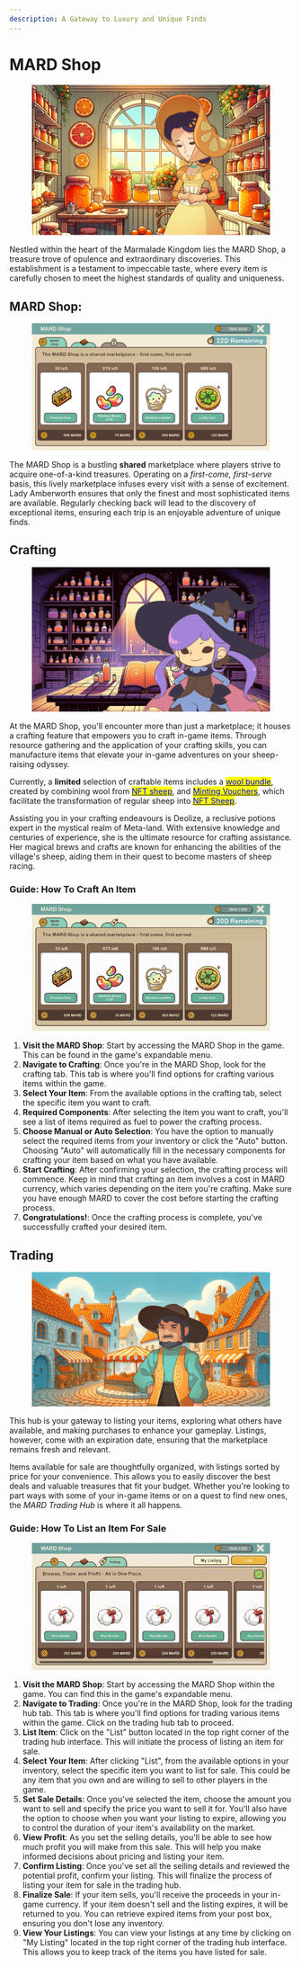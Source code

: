 ```yaml
---
description: A Gateway to Luxury and Unique Finds
---
```


# MARD Shop

<figure><img src="../.gitbook/assets/IMG_3612.PNG" alt=""><figcaption></figcaption></figure>

Nestled within the heart of the Marmalade Kingdom lies the MARD Shop, a treasure trove of opulence and extraordinary discoveries. This establishment is a testament to impeccable taste, where every item is carefully chosen to meet the highest standards of quality and uniqueness.

##

## **MARD Shop:**

<figure><img src="../.gitbook/assets/Untitled (46).png" alt=""><figcaption></figcaption></figure>

The MARD Shop is a bustling **shared** marketplace where players strive to acquire one-of-a-kind treasures. Operating on a _first-come, first-serve_ basis, this lively marketplace infuses every visit with a sense of excitement. Lady Amberworth ensures that only the finest and most sophisticated items are available. Regularly checking back will lead to the discovery of exceptional items, ensuring each trip is an enjoyable adventure of unique finds.





## Crafting

<figure><img src="../.gitbook/assets/Untitled (34) (1).png" alt=""><figcaption></figcaption></figure>

At the MARD Shop, you'll encounter more than just a marketplace; it houses a crafting feature that empowers you to craft in-game items. Through resource gathering and the application of your crafting skills, you can manufacture items that elevate your in-game adventures on your sheep-raising odyssey.



Currently, a **limited** selection of craftable items includes a [<mark style="color:blue;">wool bundle</mark>](consumable-items.md), created by combining wool from [<mark style="color:blue;">NFT sheep</mark>](../web-3.0/playing-sheepfarm-with-nfts.md), and [<mark style="color:blue;">Minting Vouchers</mark>](consumable-items.md), which facilitate the transformation of regular sheep into [<mark style="color:blue;">NFT Sheep</mark>](../web-3.0/playing-sheepfarm-with-nfts.md).



Assisting you in your crafting endeavours is Deolize, a reclusive potions expert in the mystical realm of Meta-land. With extensive knowledge and centuries of experience, she is the ultimate resource for crafting assistance. Her magical brews and crafts are known for enhancing the abilities of the village's sheep, aiding them in their quest to become masters of sheep racing.



### Guide: How To Craft An Item

<figure><img src="../.gitbook/assets/CraftWoolBundle-gif.gif" alt=""><figcaption></figcaption></figure>

1. **Visit the MARD Shop**: Start by accessing the MARD Shop in the game. This can be found in the game's expandable menu.
2. **Navigate to Crafting**: Once you're in the MARD Shop, look for the crafting tab. This tab is where you'll find options for crafting various items within the game.
3. **Select Your Item**: From the available options in the crafting tab, select the specific item you want to craft.&#x20;
4. **Required Components**: After selecting the item you want to craft, you'll see a list of items required as fuel to power the crafting process.&#x20;
5. **Choose Manual or Auto Selection**: You have the option to manually select the required items from your inventory or click the "Auto" button. Choosing "Auto" will automatically fill in the necessary components for crafting your item based on what you have available.
6. **Start Crafting**: After confirming your selection, the crafting process will commence. Keep in mind that crafting an item involves a cost in MARD currency, which varies depending on the item you're crafting. Make sure you have enough MARD to cover the cost before starting the crafting process.
7. **Congratulations!**: Once the crafting process is complete, you've successfully crafted your desired item.



## **Trading**

<figure><img src="../.gitbook/assets/Untitled (35) (1).png" alt=""><figcaption></figcaption></figure>

This hub is your gateway to listing your items, exploring what others have available, and making purchases to enhance your gameplay. Listings, however, come with an expiration date, ensuring that the marketplace remains fresh and relevant.



Items available for sale are thoughtfully organized, with listings sorted by price for your convenience. This allows you to easily discover the best deals and valuable treasures that fit your budget. Whether you're looking to part ways with some of your in-game items or on a quest to find new ones, the _MARD Trading Hub_ is where it all happens.



### Guide: How To List an Item For Sale

<figure><img src="../.gitbook/assets/Listanitemforsaleintradinghub-ezgif.com-video-to-gif-converter.gif" alt=""><figcaption></figcaption></figure>

1. **Visit the MARD Shop**: Start by accessing the MARD Shop within the game. You can find this in the game's expandable menu.
2. **Navigate to Trading**: Once you're in the MARD Shop, look for the trading hub tab. This tab is where you'll find options for trading various items within the game. Click on the trading hub tab to proceed.
3. **List Item**: Click on the "List" button located in the top right corner of the trading hub interface. This will initiate the process of listing an item for sale.
4. **Select Your Item**: After clicking "List", from the available options in your inventory, select the specific item you want to list for sale. This could be any item that you own and are willing to sell to other players in the game.
5. **Set Sale Details**: Once you've selected the item, choose the amount you want to sell and specify the price you want to sell it for. You'll also have the option to choose when you want your listing to expire, allowing you to control the duration of your item's availability on the market.
6. **View Profit**: As you set the selling details, you'll be able to see how much profit you will make from this sale. This will help you make informed decisions about pricing and listing your item.
7. **Confirm Listing**: Once you've set all the selling details and reviewed the potential profit, confirm your listing. This will finalize the process of listing your item for sale in the trading hub.
8. **Finalize Sale**: If your item sells, you'll receive the proceeds in your in-game currency. If your item doesn't sell and the listing expires, it will be returned to you. You can retrieve expired items from your post box, ensuring you don't lose any inventory.
9. **View Your Listings**: You can view your listings at any time by clicking on "My Listing" located in the top right corner of the trading hub interface. This allows you to keep track of the items you have listed for sale.
